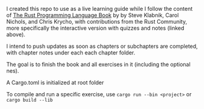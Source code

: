 I created this repo to use as a live learning guide while I follow the content of [The Rust Programming Language Book](https://rust-book.cs.brown.edu/experiment-intro.html) by by Steve Klabnik, Carol Nichols, and Chris Krycho, with contributions from the Rust Community, more specifically the interactive version with quizzes and notes (linked above).

I intend to push updates as soon as chapters or subchapters are completed, with chapter notes under each each chapter folder.

The goal is to finish the book and all exercises in it (including the optional nes).

A Cargo.toml is initialized at root folder

To compile and run a specific exercise, use `cargo run --bin <project>` or `cargo build --lib`

